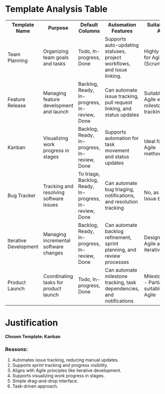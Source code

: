 # Template Analysis Table

<!DOCTYPE html>
<html lang="en">
<head>
    <meta charset="UTF-8">
    <meta name="viewport" content="width=device-width, initial-scale=1.0">
   <!--  <title>Template Analysis Table</title>
    <style> 
        table {
            width: 100%;
            border-collapse: collapse;
        }
        th, td {
            border: 1px solid black;
            padding: 8px;
            text-align: left;
        }
        th {
            background-color: #f2f2f2;
        }
    </style> -->
</head>
<body>
    <table>
        <tr>
            <th>Template Name</th>
            <th>Purpose</th>
            <th>Default Columns</th>
            <th>Automation Features</th>
            <th>Suitability for Agile</th>
        </tr>
        <tr>
            <td>Team Planning</td>
            <td>Organizing team goals and tasks</td>
            <td>Todo, In-progress, Done</td>
            <td>Supports auto-updating statuses, project workflows, and issue linking.</td>
            <td>Highly suitable for Agile (Scrum/Kanban)</td>
        </tr>
        <tr>
            <td>Feature Release</td>
            <td>Managing feature development and launch</td>
            <td>Backlog, Ready, In-progress, In-review, Done</td>
            <td>Can automate issue tracking, pull request linking, and status updates</td>
            <td>Suitable for Agile with milestone tracking</td>
        </tr>
        <tr>
            <td>Kanban</td>
            <td>Visualizing work progress in stages</td>
            <td>Backlog, Ready, In-progress, In-review, Done</td>
            <td>Supports automation for task movement and status updates</td>
            <td>Ideal for Kanban Agile methodology</td>
        </tr>
        <tr>
            <td>Bug Tracker</td>
            <td>Tracking and resolving software issues</td>
            <td>To triage, Backlog, Ready, In-progress, In-review, Done</td>
            <td>Can automate bug triaging, notifications, and resolution tracking</td>
            <td>No, as this is Issue based</td>
        </tr>
        <tr>
            <td>Iterative Development</td>
            <td>Managing incremental software changes</td>
            <td>Backlog, Ready, In-progress, In-review, Done</td>
            <td>Can automate backlog refinement, sprint planning, and review processes</td>
            <td>Designed for Agile and iterative sprints</td>
        </tr>
        <tr>
            <td>Product Launch</td>
            <td>Coordinating tasks for product launch</td>
            <td>Todo, In-progress, Done</td>
            <td>Can automate milestone tracking, task dependencies, and notifications</td>
            <td>Milestone based - Partially suitable for Agile</td>
        </tr>
    </table>
</body>
</html>


# Justification

**Chosen Template: Kanban**

### Reasons:
1. Automates issue tracking, reducing manual updates.
2. Supports sprint tracking and progress visibility.
3. Aligns with Agile principles like iterative development.
4. Supports visualizing work progress in stages.
5. Simple drag-and-drop interface.
6. Task-driven approach.
